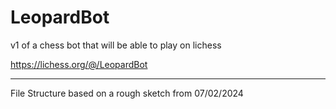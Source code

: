 # LeopardBot

v1 of a chess bot that will be able to play on lichess

https://lichess.org/@/LeopardBot

---

File Structure based on a rough sketch from 07/02/2024
